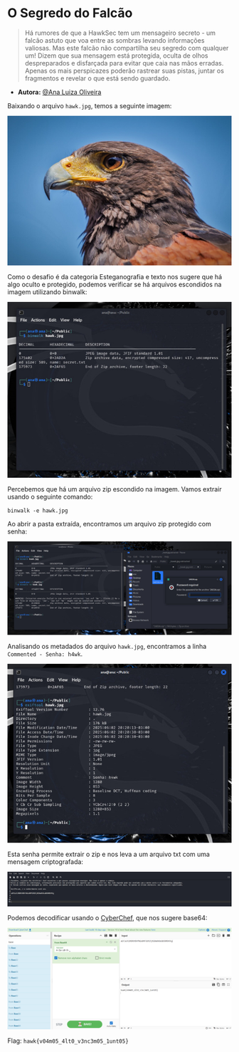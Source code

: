 # O Segredo do Falcão

> Há rumores de que a HawkSec tem um mensageiro secreto - um falcão astuto que voa entre as sombras levando informações valiosas. Mas este falcão não compartilha seu segredo com qualquer um! Dizem que sua mensagem está protegida, oculta de olhos despreparados e disfarçada para evitar que caia nas mãos erradas. Apenas os mais perspicazes poderão rastrear suas pistas, juntar os fragmentos e revelar o que está sendo guardado.

- **Autora:** [@Ana Luiza Oliveira](https://github.com/Ana-Luiza-Oliveira)

Baixando o arquivo `hawk.jpg`, temos a seguinte imagem:

![Imagem do desafio](assets/hawk.jpg)

Como o desafio é da categoria Esteganografia e texto nos sugere que há algo oculto e protegido, podemos verificar se há arquivos escondidos na imagem utilizando binwalk: 

![Binwalk](assets/binwalk.jpeg)

Percebemos que há um arquivo zip escondido na imagem. Vamos extrair usando o seguinte comando: 

```
binwalk -e hawk.jpg
```

Ao abrir a pasta extraída, encontramos um arquivo zip protegido com senha: 

![Binwalk](assets/pasta.jpeg)

Analisando os metadados do arquivo `hawk.jpg`, encontramos a linha `Commented - Senha: h4wk`.

![Exiftool](assets/exiftool.jpeg)

Esta senha permite extrair o zip e nos leva a um arquivo txt com uma mensagem criptografada: 

![Txt](assets/txt.jpeg)

Podemos decodificar usando o [CyberChef](https://gchq.github.io/CyberChef/), que nos sugere base64:

![Base64](assets/base64.png)

Flag: `hawk{v04m05_4lt0_v3nc3m05_1unt05}`